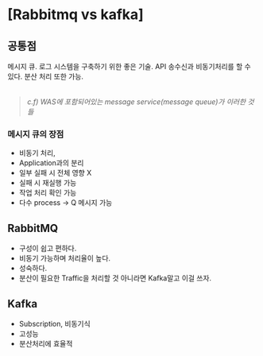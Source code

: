 # [Rabbitmq vs kafka]
## 공통점
메시지 큐. 로그 시스템을 구축하기 위한 좋은 기술. API 송수신과 비동기처리를 할 수 있다. 분산 처리 또한 가능.<br><br>
> *c.f) WAS에 포함되어있는 message service(message queue)가 이러한 것들* 

### 메시지 큐의 장점
- 비동기 처리,
- Application과의 분리
- 일부 실패 시 전체 영향 X
- 실패 시 재실행 가능
- 작업 처리 확인 가능
- 다수 process → Q 메시지 가능

## RabbitMQ
- 구성이 쉽고 편하다.
- 비동기 가능하며 처리율이 높다.
- 성숙하다.
- 분산이 필요한 Traffic을 처리할 것 아니라면 Kafka말고 이걸 쓰자.

## Kafka
- Subscription, 비동기식
- 고성능
- 분산처리에 효율적
